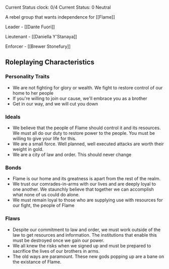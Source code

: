 Current Status clock: 0/4
Current Status: 0 Neutral

A rebel group that wants independence for [[Flame]]

Leader - [[Dante Fuori]]

Lieutenant - [[Daniella Y'Stanaya]]

Enforcer - [[Brewer Stonefury]]


## Roleplaying Characteristics

### Personality Traits
- We are not fighting for glory or wealth. We fight to restore control of our home to her people
- If you're willing to join our cause, we'll embrace you as a brother
- Get in our way, and we will cut you down

### Ideals
-  We believe that the people of Flame should control it and its resources. We must all do our duty to restore power to the people. You must be willing to give your life for this.
- We are a small force. Well planned, well executed attacks are worth their weight in gold.
- We are a city of law and order. This should never change

### Bonds
- Flame is our home and its greatness is apart from the rest of the realm. 
- We trust our comrades-in-arms with our lives and are deeply loyal to one another. We staunchly believe that together we can accomplish what none of us could do alone.
- We must remain loyal to those who are supplying use with resources for our fight, the people of Flame

### Flaws

- Despite our commitment to law and order, we must work outside of the law to get resources and information. The institutions that enable this must be destroyed once we gain our power.
- We all knew the risks when we signed up and must be prepared to sacrifice the lives of our brothers in arms.
- The old ways are paramount. These new gods popping up are a bane on the existance of Flame.

